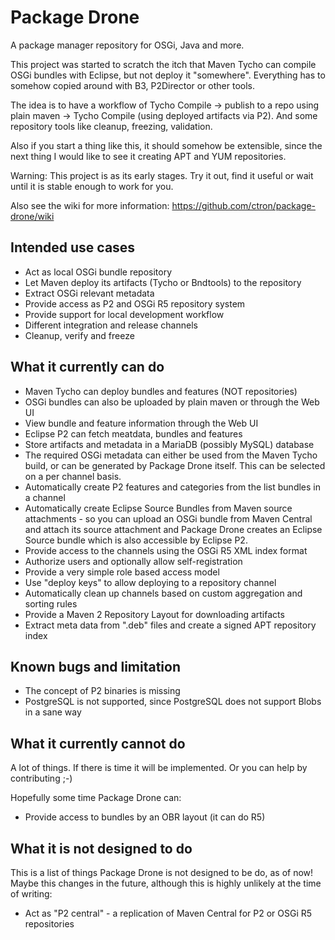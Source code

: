 Package Drone
=======

A package manager repository for OSGi, Java and more.

This project was started to scratch the itch that Maven Tycho can compile OSGi bundles with Eclipse, but not deploy it "somewhere". Everything has to somehow copied around with B3, P2Director or other tools.

The idea is to have a workflow of Tycho Compile -> publish to a repo using plain maven -> Tycho Compile (using deployed artifacts via P2). And some repository tools like cleanup, freezing, validation.

Also if you start a thing like this, it should somehow be extensible, since the next thing I would like to see it creating APT and YUM repositories.

Warning: This project is as its early stages. Try it out, find it useful or wait until it is stable enough to work for you.

Also see the wiki for more information: https://github.com/ctron/package-drone/wiki

Intended use cases
----------------

* Act as local OSGi bundle repository
 * Let Maven deploy its artifacts (Tycho or Bndtools) to the repository
 * Extract OSGi relevant metadata
 * Provide access as P2 and OSGi R5 repository system
* Provide support for local development workflow
 * Different integration and release channels
 * Cleanup, verify and freeze

What it currently can do
----------------

* Maven Tycho can deploy bundles and features (NOT repositories)
* OSGi bundles can also be uploaded by plain maven or through the Web UI
* View bundle and feature information through the Web UI
* Eclipse P2 can fetch meatdata, bundles and features
* Store artifacts and metadata in a MariaDB (possibly MySQL) database
* The required OSGi metadata can either be used from the Maven Tycho build, or can be generated by Package Drone itself. This can be selected on a per channel basis.
* Automatically create P2 features and categories from the list bundles in a channel
* Automatically create Eclipse Source Bundles from Maven source attachments - so you can upload an OSGi bundle from Maven Central and attach its source attachment and Package Drone creates an Eclipse Source bundle which is also accessible by Eclipse P2.
* Provide access to the channels using the OSGi R5 XML index format
* Authorize users and optionally allow self-registration
* Provide a very simple role based access model
* Use "deploy keys" to allow deploying to a repository channel
* Automatically clean up channels based on custom aggregation and sorting rules
* Provide a Maven 2 Repository Layout for downloading artifacts
* Extract meta data from ".deb" files and create a signed APT repository index

Known bugs and limitation
----------------

* The concept of P2 binaries is missing
* PostgreSQL is not supported, since PostgreSQL does not support Blobs in a sane way

What it currently cannot do
----------------

A lot of things. If there is time it will be implemented. Or you can help by contributing ;-)

Hopefully some time Package Drone can:

* Provide access to bundles by an OBR layout (it can do R5)

What it is not designed to do
-----------------

This is a list of things Package Drone is not designed to be do, as of now! Maybe this changes in the future, although this is highly unlikely at the time of writing:

* Act as "P2 central" - a replication of Maven Central for P2 or OSGi R5 repositories

